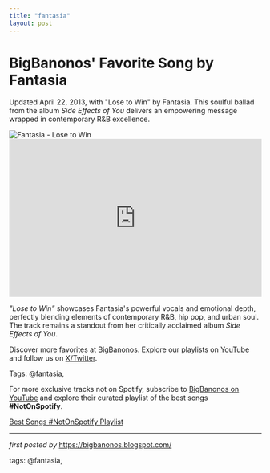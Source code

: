 ```yaml
---
title: "fantasia"
layout: post
---
```

<!-- Post Title -->
<h1 >BigBanonos' Favorite Song by Fantasia</h1> <!-- Introductory Text -->
<p >Updated April 22, 2013, with "Lose to Win" by Fantasia. This soulful ballad from the album <em>Side Effects of You</em> delivers an empowering message wrapped in contemporary R&B excellence.</p> <!-- Featured Image -->
<div > <img src="https://thatgrapejuice.net/wp-content/uploads/2013/03/fantasia-lose-to-win-video.jpg" alt="Fantasia - Lose to Win" />
</div> <!-- YouTube Video Embed -->
<div > <iframe width="100%" height="315" src="https://www.youtube.com/embed/_cp-AK8ETdg" title="Fantasia - Lose to Win (Official Video)" frameborder="0" allow="accelerometer; autoplay; clipboard-write; encrypted-media; gyroscope; picture-in-picture; web-share" referrerpolicy="strict-origin-when-cross-origin" allowfullscreen></iframe>
</div> <!-- Song Information -->
<div > <p><em>"Lose to Win"</em> showcases Fantasia's powerful vocals and emotional depth, perfectly blending elements of contemporary R&B, hip pop, and urban soul. The track remains a standout from her critically acclaimed album <em>Side Effects of You</em>.</p>
</div> <!-- Footer Links -->
<div > <p>Discover more favorites at <a href="https://bigbanonos.blogspot.com/" target="_blank">BigBanonos</a>. Explore our playlists on <a href="https://www.youtube.com/@BigBanonos" target="_blank">YouTube</a> and follow us on <a href="https://x.com/bigbanonos" target="_blank">X/Twitter</a>.</p>
</div> <!-- Tags -->
<p >Tags: @fantasia,</p>


<!--Subscribe and Playlist Links-->
<div>
    <p>For more exclusive tracks not on Spotify, subscribe to <a href="https://www.youtube.com/@BigBanonos" target="_blank">BigBanonos on YouTube</a> and explore their curated playlist of the best songs <strong>#NotOnSpotify</strong>.</p>
    <p><a href="https://www.youtube.com/playlist?list=PLtuNtuTatqI0kFahUCbtbfenC_ET5O_tr" target="_blank">Best Songs #NotOnSpotify Playlist<br /></a></p></div>

<hr />

<p><em>first posted by</em> <a href="https://bigbanonos.blogspot.com/" rel="noopener" target="_new">https://bigbanonos.blogspot.com/</a></p>

<p>tags: @fantasia,</p>
